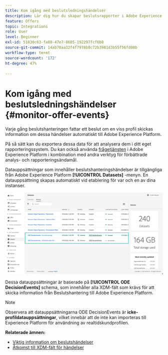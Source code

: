 ```yaml
---
title: Kom igång med beslutsledningshändelser
description: Lär dig hur du skapar beslutsrapporter i Adobe Experience Platform.
feature: Offers
topic: Integrations
role: User
level: Beginner
exl-id: 51830c63-fa88-47e7-8605-192297fcf6b8
source-git-commit: 14ab70aa32f4f7978b8c72b3981d3b55f56fd08b
workflow-type: tm+mt
source-wordcount: '172'
ht-degree: 47%

---
```


# Kom igång med beslutsledningshändelser {#monitor-offer-events}

Varje gång beslutshanteringen fattar ett beslut om en viss profil skickas information om dessa händelser automatiskt till Adobe Experience Platform.

På så sätt kan du exportera dessa data för att analysera dem i ditt eget rapporteringssystem. Du kan också använda [frågetjänsten](https://experienceleague.adobe.com/docs/experience-platform/query/home.html?lang=sv) i Adobe Experience Platform i kombination med andra verktyg för förbättrade analys- och rapporteringsändamål.

Datauppsättningar som innehåller beslutshanteringshändelser är tillgängliga från Adobe Experience Platform **[!UICONTROL Datasets]** -menyn. En datauppsättning skapas automatiskt vid etablering för var och en av dina instanser.

![](../assets/events-datasets-list.png)

Dessa datauppsättningar är baserade på **[!UICONTROL ODE DecisionEvents]** schema, som innehåller alla XDM-fält som krävs för att skicka information från Beslutshantering till Adobe Experience Platform.

>[!NOTE]
>
>Observera att datauppsättningarna ODE DecisionEvents är **icke-profildatauppsättningar**, vilket innebär att de inte kan importeras till Experience Platform för användning av realtidskundprofilen.

**Relaterade ämnen:**

* [Viktig information om beslutshändelser](../reports/key-information.md)
* [Åtkomst till XDM-fält för händelser](../reports/xdm-fields.md)
